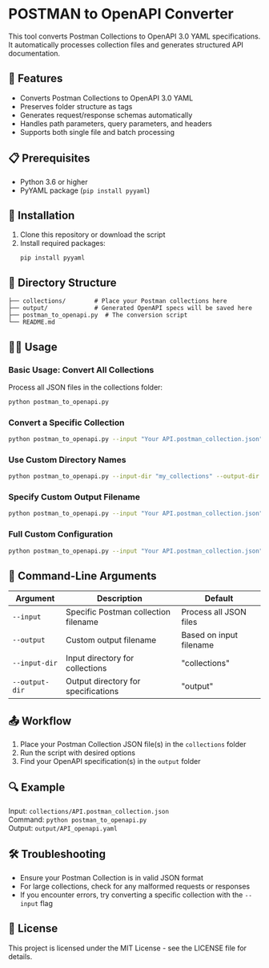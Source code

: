 # POSTMAN to OpenAPI Converter

This tool converts Postman Collections to OpenAPI 3.0 YAML specifications. It automatically processes collection files and generates structured API documentation.

## 🚀 Features

- Converts Postman Collections to OpenAPI 3.0 YAML
- Preserves folder structure as tags
- Generates request/response schemas automatically
- Handles path parameters, query parameters, and headers
- Supports both single file and batch processing

## 📋 Prerequisites

- Python 3.6 or higher
- PyYAML package (`pip install pyyaml`)

## 🔧 Installation

1. Clone this repository or download the script
2. Install required packages:
   ```
   pip install pyyaml
   ```

## 📁 Directory Structure

```
├── collections/        # Place your Postman collections here
├── output/             # Generated OpenAPI specs will be saved here
├── postman_to_openapi.py  # The conversion script
└── README.md
```

## 🏃‍♂️ Usage

### Basic Usage: Convert All Collections

Process all JSON files in the collections folder:

```bash
python postman_to_openapi.py
```

### Convert a Specific Collection

```bash
python postman_to_openapi.py --input "Your API.postman_collection.json"
```

### Use Custom Directory Names

```bash
python postman_to_openapi.py --input-dir "my_collections" --output-dir "specs"
```

### Specify Custom Output Filename

```bash
python postman_to_openapi.py --input "Your API.postman_collection.json" --output "custom_name.yaml"
```

### Full Custom Configuration

```bash
python postman_to_openapi.py --input "Your API.postman_collection.json" --output "custom_name.yaml" --input-dir "api_files" --output-dir "yaml_files"
```

## 📝 Command-Line Arguments

| Argument | Description | Default |
|----------|-------------|---------|
| `--input` | Specific Postman collection filename | Process all JSON files |
| `--output` | Custom output filename | Based on input filename |
| `--input-dir` | Input directory for collections | "collections" |
| `--output-dir` | Output directory for specifications | "output" |

## 📤 Workflow

1. Place your Postman Collection JSON file(s) in the `collections` folder
2. Run the script with desired options
3. Find your OpenAPI specification(s) in the `output` folder

## 🔍 Example

Input: `collections/API.postman_collection.json`  
Command: `python postman_to_openapi.py`  
Output: `output/API_openapi.yaml`

## 🛠️ Troubleshooting

- Ensure your Postman Collection is in valid JSON format
- For large collections, check for any malformed requests or responses
- If you encounter errors, try converting a specific collection with the `--input` flag

## 📜 License

This project is licensed under the MIT License - see the LICENSE file for details.
